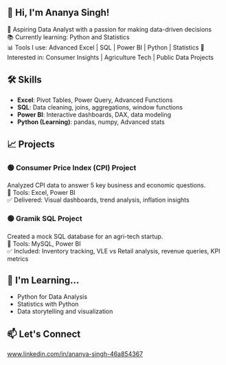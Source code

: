 ## 👋 Hi, I'm Ananya Singh!

🎯 Aspiring Data Analyst with a passion for making data-driven decisions  
📚 Currently learning: Python and Statistics  
📊 Tools I use: Advanced Excel | SQL | Power BI | Python | Statistics 
🧠 Interested in: Consumer Insights | Agriculture Tech | Public Data Projects  

## 🛠 Skills

- **Excel**: Pivot Tables, Power Query, Advanced Functions  
- **SQL**: Data cleaning, joins, aggregations, window functions  
- **Power BI**: Interactive dashboards, DAX, data modeling  
- **Python (Learning)**: pandas, numpy, Advanced stats

## 📈 Projects
### 🟢 Consumer Price Index (CPI) Project  
Analyzed CPI data to answer 5 key business and economic questions.  
📌 Tools: Excel, Power BI  
✅ Delivered: Visual dashboards, trend analysis, inflation insights  

### 🟢 Gramik SQL Project  
Created a mock SQL database for an agri-tech startup.  
📌 Tools: MySQL, Power BI  
✅ Included: Inventory tracking, VLE vs Retail analysis, revenue queries, KPI metrics  

## 🌱 I'm Learning...

- Python for Data Analysis  
- Statistics with Python  
- Data storytelling and visualization  

## 📫 Let's Connect

www.linkedin.com/in/ananya-singh-46a854367

